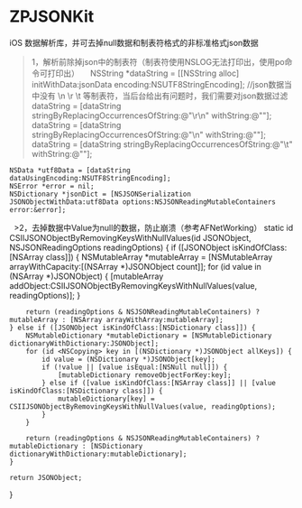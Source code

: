 # ZPJSONKit
iOS 数据解析库，并可去掉null数据和制表符格式的非标准格式json数据

>1，解析前除掉json中的制表符（制表符使用NSLOG无法打印出，使用po命令可打印出）
     NSString *dataString = [[NSString alloc] initWithData:jsonData encoding:NSUTF8StringEncoding];
    //json数据当中没有 \n \r \t 等制表符，当后台给出有问题时，我们需要对json数据过滤
    dataString = [dataString stringByReplacingOccurrencesOfString:@"\r\n" withString:@""];
    dataString = [dataString stringByReplacingOccurrencesOfString:@"\n" withString:@""];
    dataString = [dataString stringByReplacingOccurrencesOfString:@"\t" withString:@""];
    
    NSData *utf8Data = [dataString dataUsingEncoding:NSUTF8StringEncoding];
    NSError *error = nil;
    NSDictionary *jsonDict = [NSJSONSerialization JSONObjectWithData:utf8Data options:NSJSONReadingMutableContainers error:&error];
    
    
    >2，去掉数据中Value为null的数据，防止崩溃（参考AFNetWorking）
    static id CSIIJSONObjectByRemovingKeysWithNullValues(id JSONObject, NSJSONReadingOptions readingOptions) {
    if ([JSONObject isKindOfClass:[NSArray class]]) {
        NSMutableArray *mutableArray = [NSMutableArray arrayWithCapacity:[(NSArray *)JSONObject count]];
        for (id value in (NSArray *)JSONObject) {
            [mutableArray addObject:CSIIJSONObjectByRemovingKeysWithNullValues(value, readingOptions)];
        }
        
        return (readingOptions & NSJSONReadingMutableContainers) ? mutableArray : [NSArray arrayWithArray:mutableArray];
    } else if ([JSONObject isKindOfClass:[NSDictionary class]]) {
        NSMutableDictionary *mutableDictionary = [NSMutableDictionary dictionaryWithDictionary:JSONObject];
        for (id <NSCopying> key in [(NSDictionary *)JSONObject allKeys]) {
            id value = (NSDictionary *)JSONObject[key];
            if (!value || [value isEqual:[NSNull null]]) {
                [mutableDictionary removeObjectForKey:key];
            } else if ([value isKindOfClass:[NSArray class]] || [value isKindOfClass:[NSDictionary class]]) {
                mutableDictionary[key] = CSIIJSONObjectByRemovingKeysWithNullValues(value, readingOptions);
            }
        }
        
        return (readingOptions & NSJSONReadingMutableContainers) ? mutableDictionary : [NSDictionary dictionaryWithDictionary:mutableDictionary];
    }
    
    return JSONObject;
}
    
